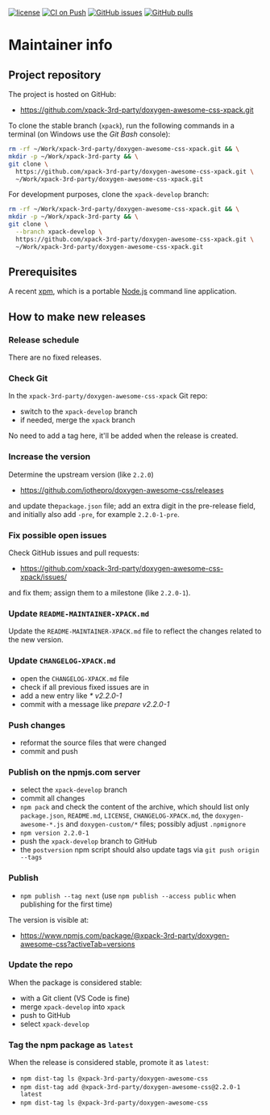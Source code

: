 [![license](https://img.shields.io/github/license/xpack-3rd-party/doxygen-awesome-css-xpack)](https://github.com/xpack-3rd-party/doxygen-awesome-css-xpack/blob/xpack/LICENSE)
[![CI on Push](https://github.com/xpack-3rd-party/doxygen-awesome-css-xpack/actions/workflows/CI.yml/badge.svg)](https://github.com/xpack-3rd-party/doxygen-awesome-css-xpack/actions/workflows/CI.yml)
[![GitHub issues](https://img.shields.io/github/issues/xpack-3rd-party/doxygen-awesome-css-xpack.svg)](https://github.com/xpack-3rd-party/doxygen-awesome-css-xpack/issues/)
[![GitHub pulls](https://img.shields.io/github/issues-pr/xpack-3rd-party/doxygen-awesome-css-xpack.svg)](https://github.com/xpack-3rd-party/doxygen-awesome-css-xpack/pulls)

# Maintainer info

## Project repository

The project is hosted on GitHub:

- <https://github.com/xpack-3rd-party/doxygen-awesome-css-xpack.git>

To clone the stable branch (`xpack`), run the following commands in a
terminal (on Windows use the _Git Bash_ console):

```sh
rm -rf ~/Work/xpack-3rd-party/doxygen-awesome-css-xpack.git && \
mkdir -p ~/Work/xpack-3rd-party && \
git clone \
  https://github.com/xpack-3rd-party/doxygen-awesome-css-xpack.git \
  ~/Work/xpack-3rd-party/doxygen-awesome-css-xpack.git
```

For development purposes, clone the `xpack-develop` branch:

```sh
rm -rf ~/Work/xpack-3rd-party/doxygen-awesome-css-xpack.git && \
mkdir -p ~/Work/xpack-3rd-party && \
git clone \
  --branch xpack-develop \
  https://github.com/xpack-3rd-party/doxygen-awesome-css-xpack.git \
  ~/Work/xpack-3rd-party/doxygen-awesome-css-xpack.git
```

## Prerequisites

A recent [xpm](https://xpack.github.io/xpm/), which is a portable
[Node.js](https://nodejs.org/) command line application.

## How to make new releases

### Release schedule

There are no fixed releases.

### Check Git

In the `xpack-3rd-party/doxygen-awesome-css-xpack` Git repo:

- switch to the `xpack-develop` branch
- if needed, merge the `xpack` branch

No need to add a tag here, it'll be added when the release is created.

### Increase the version

Determine the upstream version (like `2.2.0`)

- <https://github.com/jothepro/doxygen-awesome-css/releases>

and update the`package.json` file; add an extra digit in the
pre-release field, and initially also add `-pre`,
for example `2.2.0-1-pre`.

### Fix possible open issues

Check GitHub issues and pull requests:

- <https://github.com/xpack-3rd-party/doxygen-awesome-css-xpack/issues/>

and fix them; assign them to a milestone (like `2.2.0-1`).

### Update `README-MAINTAINER-XPACK.md`

Update the `README-MAINTAINER-XPACK.md` file to reflect the changes
related to the new version.

### Update `CHANGELOG-XPACK.md`

- open the `CHANGELOG-XPACK.md` file
- check if all previous fixed issues are in
- add a new entry like _* v2.2.0-1_
- commit with a message like _prepare v2.2.0-1_

### Push changes

- reformat the source files that were changed
- commit and push

### Publish on the npmjs.com server

- select the `xpack-develop` branch
- commit all changes
- `npm pack` and check the content of the archive, which should list
  only `package.json`, `README.md`, `LICENSE`, `CHANGELOG-XPACK.md`,
  the `doxygen-awesome-*.js` and `doxygen-custom/*` files;
  possibly adjust `.npmignore`
- `npm version 2.2.0-1`
- push the `xpack-develop` branch to GitHub
- the `postversion` npm script should also update tags via `git push origin --tags`

### Publish

- `npm publish --tag next` (use `npm publish --access public` when
  publishing for the first time)

The version is visible at:

- <https://www.npmjs.com/package/@xpack-3rd-party/doxygen-awesome-css?activeTab=versions>

### Update the repo

When the package is considered stable:

- with a Git client (VS Code is fine)
- merge `xpack-develop` into `xpack`
- push to GitHub
- select `xpack-develop`

### Tag the npm package as `latest`

When the release is considered stable, promote it as `latest`:

- `npm dist-tag ls @xpack-3rd-party/doxygen-awesome-css`
- `npm dist-tag add @xpack-3rd-party/doxygen-awesome-css@2.2.0-1 latest`
- `npm dist-tag ls @xpack-3rd-party/doxygen-awesome-css`
